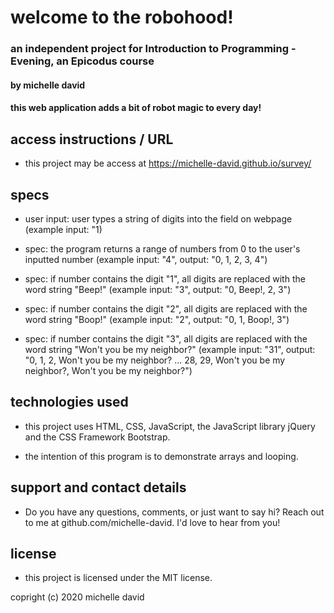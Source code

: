 # welcome to the robohood!

### an independent project for Introduction to Programming - Evening, an Epicodus course

#### by michelle david

#### this web application adds a bit of robot magic to every day!

## access instructions / URL

* this project may be access at https://michelle-david.github.io/survey/

## specs

* user input: user types a string of digits into the field on webpage (example input: "1)

* spec: the program returns a range of numbers from 0 to the user's inputted number (example input: "4", output: "0, 1, 2, 3, 4")

* spec: if number contains the digit "1", all digits are replaced with the word string "Beep!" (example input: "3", output: "0, Beep!, 2, 3")

* spec: if number contains the digit "2", all digits are replaced with the word string "Boop!" (example input: "2", output: "0, 1, Boop!, 3")

* spec: if number contains the digit "3", all digits are replaced with the word string "Won't you be my neighbor?" (example input: "31", output: "0, 1, 2, Won't you be my neighbor? ... 28, 29, Won't you be my neighbor?, Won't you be my neighbor?")

## technologies used

* this project uses HTML, CSS, JavaScript, the JavaScript library jQuery and the CSS Framework Bootstrap.

* the intention of this program is to demonstrate arrays and looping.

## support and contact details

* Do you have any questions, comments, or just want to say hi? Reach out to me at github.com/michelle-david. I'd love to hear from you!

## license

* this project is licensed under the MIT license.

copright (c) 2020 michelle david